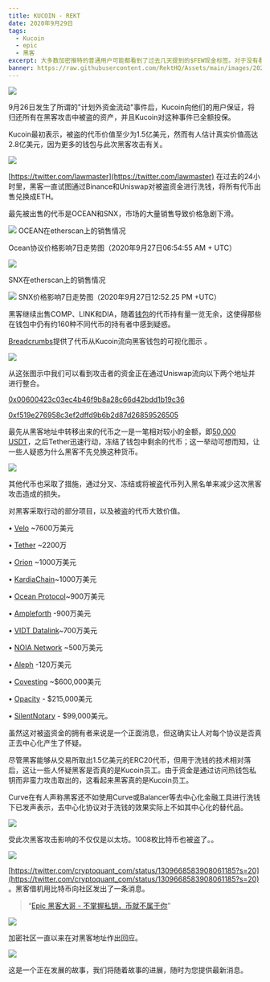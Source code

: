 ```yaml
---
title: KUCOIN - REKT
date: 2020年9月29日
tags:
  - Kucoin
  - epic
  - 黑客
excerpt: 大多数加密推特的普通用户可能都看到了过去几天提到的$FEW现金标签。对于没有看过这个故事的人来说，这是一个短暂计划，目的是根据"少数人了解"的meme来炒作和拉高一个名为$FEW的空投代币价格。 
banner: https://raw.githubusercontent.com/RektHQ/Assets/main/images/2020/09/kucoinwojak-2.jpg
---
```


![](https://raw.githubusercontent.com/RektHQ/Assets/main/images/2020/09/kucoinwojak-2.jpg)

9月26日发生了所谓的"计划外资金流动"事件后，Kucoin向他们的用户保证，将归还所有在黑客攻击中被盗的资产，并且Kucoin对这种事件已全额投保。

Kucoin最初表示，被盗的代币价值至少为1.5亿美元，然而有人估计真实价值高达2.8亿美元，因为更多的钱包与此次黑客攻击有关。 

![](https://lh5.googleusercontent.com/jSvYaOxSiPSRRAs2MpTOVHgjB_tloUJBPJ3ogbbRRc2eRVfCEclg-L_u1MLEgTRuBbtyNWRb1FsGXB2sCZCf02jE2q-VRADXtu5TGwrdhw8QVzVJSOvuHALL83veNYqXgL9KfEXK)

[https://twitter.com/lawmaster](https://twitter.com/lawmaster) 在过去的24小时里，黑客一直试图通过Binance和Uniswap对被盗资金进行洗钱，将所有代币出售兑换成ETH。

最先被出售的代币是OCEAN和SNX，市场的大量销售导致价格急剧下滑。

![](https://lh4.googleusercontent.com/bq0uBVE0LKcPXkhOiswITliRJB11zBqtRF_i2ci_pLZDF6UgIZcSQzinXD9fh-qRyRdrbBHoErrE8mQjD-tDPfptI-zPYEdNg8H_f0IJjnBxaQEi703txSSTM0zSDmI-4a9eQl_p)
OCEAN在etherscan上的销售情况 

Ocean协议价格影响7日走势图（2020年9月27日06:54:55 AM + UTC）

![](https://lh3.googleusercontent.com/ai0TnzWCgqN1R1EcKufgjE-2RoJytN3YYgVlGT_CjRuKi6DUxURPDorDjdndtEEisYqqCmWcXkBc77_xZMMWEKdnsjUFevmMwLC9YH4aEAtd5NSU08QV1UOKbqY0tbSTQvuwLAFW)

SNX在etherscan上的销售情况 

![](https://lh4.googleusercontent.com/kHeUKoW7vmnDZBOIgenYYVswNMYSyKvG3kFvF_3yEMGNxiF5vjpIjidNn_5JWHMABPZVBAQ9KzVgHu_dg8JNQi0t4nl2z0zLAEdgMUXN6qYh5N4FyeodIR_uqSJj16h4Rfrvmqhp)
SNX价格影响7日走势图（2020年9月27日12:52.25 PM +UTC）

黑客继续出售COMP、LINK和DIA，随着[钱包](https://etherscan.io/tokenholdings?a=0xeb31973e0febf3e3d7058234a5ebbae1ab4b8c23)的代币持有量一览无余，这使得那些在钱包中仍有约160种不同代币的持有者中感到疑惑。

[Breadcrumbs](https://www.breadcrumbs.app/)提供了代币从Kucoin流向黑客钱包的可视化图示 。

![](https://lh3.googleusercontent.com/1dmQCPHeMQgnLO88hqpAciHifQcwSLyl2fq-mAQ0-y3L9z1qUuWQbhiHZ_YFmOKa7O0l5_qlaOc-18KaG4vjcJ4UfthObxqGZU2HvV9Xi7Jjgld-o3zt1KiX07CmxIFzKMcNs8uB)

从这张图示中我们可以看到攻击者的资金正在通过Uniswap流向以下两个地址并进行整合。

[0x00600423c03ec4b46f9b8a28c66d42bdd1b19c36](https://etherscan.io/address/0x00600423c03ec4b46f9b8a28c66d42bdd1b19c36)

[0xf519e276958c3ef2dffd9b6b2d87d26859526505](https://etherscan.io/address/0xf519e276958c3ef2dffd9b6b2d87d26859526505)

最先从黑客地址中转移出来的代币之一是一笔相对较小的金额，即[50,000 USDT](https://etherscan.io/tx/0xc6eb6440d4f2c8b649ee7e647e90ea3a354e0bb300540c95d2464553f6b6cff8)，之后Tether迅速行动，冻结了钱包中剩余的代币；这一举动可想而知，让一些人疑惑为什么黑客不先兑换这种货币。

![](https://lh6.googleusercontent.com/jlT9bg3gp6rcYpKnRCpy-B7_yTsKDne_XGgFHnFv02jfxnXK4ECflNFjrNGp4Wzbg3DVoeXh_r-HUEISks1ffkML6l5jMTXkQ0p2XBhqVSt8K2vjKOxkVKroI9bRowSk2Czsv3sM)

其他代币也采取了措施，通过分叉、冻结或将被盗代币列入黑名单来减少这次黑客攻击造成的损失。

对黑客采取行动的部分项目，以及被盗的代币大致价值。

•	[Velo](https://twitter.com/veloprotocol/status/1309937702041608192?s=20) ~7600万美元

•	[Tether](https://twitter.com/paoloardoino/status/1309771801581494272?s=20") ~2200万

•	[Orion](https://blog.orionprotocol.io/tokenswap) ~1000万美元

•	[KardiaChain](https://medium.com/kardiachain/kardiachain-issues-1-1-token-swap-in-response-to-kucoin-security-breach-ensuring-no-loss-to-kai-218b564b03d7)~1000万美元

•	[Ocean Protocol](https://twitter.com/oceanprotocol/status/1310154281505390592)~900万美元

•	[Ampleforth](https://twitter.com/AmpleforthOrg/status/1310355657632092160) -900万美元

•	[VIDT Datalink](https://twitter.com/VIDT_Datalink/status/1309880082337615872?s=20)~700万美元

•	[NOIA Network](https://medium.com/noia/kucoin-exchange-hack-update-fe8f49ca6393) ~500万美元

•	[Aleph](https://medium.com/aleph-im/kucoin-exchange-hack-update-c1cd88a55301)  -120万美元

•	[Covesting](https://twitter.com/covesting/status/1310103008152350725?s=20)  ~$600,000美元

•	[Opacity](https://medium.com/opacity-storage/kucoin-security-incident-and-opq-token-swap-faa3fb45d44d) - $215,000美元

•	[SilentNotary](https://twitter.com/SilentNotary/status/1309876794372354050?s=20)  - $99,000美元。

虽然这对被盗资金的拥有者来说是一个正面消息，但这确实让人对每个协议是否真正去中心化产生了怀疑。

尽管黑客能够从交易所取出1.5亿美元的ERC20代币，但用于洗钱的技术相对落后，这让一些人怀疑黑客是否真的是Kucoin员工。由于资金是通过访问热钱包私钥而非蛮力攻击取出的，这看起来黑客真的是Kucoin员工。

Curve在有人声称黑客还不如使用Curve或Balancer等去中心化金融工具进行洗钱下已发声表示，去中心化协议对于洗钱的效果实际上不如其中心化的替代品。      

![](https://lh5.googleusercontent.com/3MYTGQ9VLY_N1aHUP22vwMNB2UhrBN85gTaiEjmfI5Y7QpQicRbKbO7cNeJgIW2Fj_wEd-Kd1pQscKMBgOK6BxuSpl2a4P4QLLYZKCHgv0UGKhSQUE0SJqk2H091lbV7tQR2decL)

受此次黑客攻击影响的不仅仅是以太坊。1008枚比特币也被盗了。。 

![](https://lh6.googleusercontent.com/-jqWL3Elk3xHOe5qutdui5mPMzS6IrOOP5HUztVA4-0w3EQ_-VPrGM9Y58AK4JCmSOANBqnIm158aqvZy0Iipe5_ctq3nxYE0iOIzgU3FDC53a8uLsXS1ybCk0yrzxAuXCqF71Hu)

[https://twitter.com/cryptoquant_com/status/1309668583908061185?s=20](https://twitter.com/cryptoquant_com/status/1309668583908061185?s=20) 。黑客借机用比特币向社区发出了一条消息。

> “[Epic 黑客大哥 - 不掌握私钥，币就不属于你](https://blockchair.com/bitcoin/transaction/4e6f0e562e1309ff4fa17e0d87e9bdbadce924a16201e86807028cbed9dfb3b8)”

![](https://lh3.googleusercontent.com/T1D2MBp9_4_vCpQCT3R-iM3Y7PBEylUJmZ8eP0sMh4Fe85tiWQxQP8M0Y2ZR9ELuXY-blAfwTmvy1jehVjF5zXMblrw1S_uytgoTDnQHwDFz7tzyORBLo8DRotsxIV-se_9zSiVH)

加密社区一直以来在对黑客地址作出回应。

![](https://lh3.googleusercontent.com/gecctBXdN_wEWsPiWGmPLpWnkByl9QzWr85Ck6mEg58-c6Pf5I_h6yp3loKcTral-SVjmHMLvmqUUGg4fN9QcAm6E-h2S8MbRLSu3rBnJlv1xmJKp1aA2uEp9uqcZQnEUFzG8mcC)

这是一个正在发展的故事，我们将随着故事的进展，随时为您提供最新消息。

